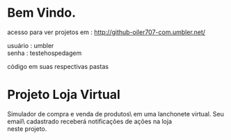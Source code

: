 Bem Vindo.
============================================================================

acesso para ver projetos em : http://github-oiler707-com.umbler.net/

usuário : umbler         
senha   : testehospedagem

código em suas respectivas pastas

Projeto Loja Virtual
============================================================================
Simulador de compra e venda de  produtos\ em uma lanchonete virtual. Seu email\ 
cadastrado receberá notificações de ações na loja\
neste projeto.




